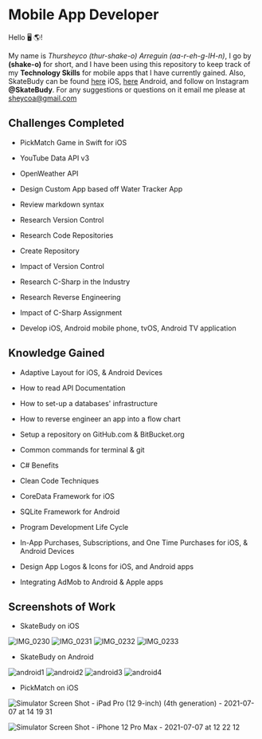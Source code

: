 # Mobile App Developer

Hello 🖥 🌎!

My name is _Thursheyco (thur-shake-o) Arreguin (aa-r-eh-g-IH-n)_, I go by **(shake-o)** for short, and I have been using this repository to keep track of my **Technology Skills** for mobile apps that I have currently gained. Also, SkateBudy can be found [here](https://apps.apple.com/us/app/skatebudy/id1557374871) iOS, [here](https://play.google.com/store/apps/details?id=com.thursheyco.skatebud) Android, and follow on Instagram **@SkateBudy**. For any suggestions or questions on it email me please at sheycoa@gmail.com

## Challenges Completed
- PickMatch Game in Swift for iOS

- YouTube Data API v3

- OpenWeather API

- Design Custom App based off Water Tracker App

- Review markdown syntax

- Research Version Control

- Research Code Repositories

- Create Repository

- Impact of Version Control

- Research C-Sharp in the Industry

- Research Reverse Engineering

- Impact of C-Sharp Assignment

- Develop iOS, Android mobile phone, tvOS, Android TV application

## Knowledge Gained
- Adaptive Layout for iOS, & Android Devices

- How to read API Documentation

- How to set-up a databases' infrastructure

- How to reverse engineer an app into a flow chart

- Setup a repository on GitHub.com & BitBucket.org

- Common commands for terminal & git

- C# Benefits

- Clean Code Techniques

- CoreData Framework for iOS

- SQLite Framework for Android

- Program Development Life Cycle

- In-App Purchases, Subscriptions, and One Time Purchases for iOS, & Android Devices

- Design App Logos & Icons for iOS, and Android apps

- Integrating AdMob to Android & Apple apps

## Screenshots of Work

- SkateBudy on iOS

![IMG_0230](https://user-images.githubusercontent.com/40646431/108576091-4aeea680-72ea-11eb-91ca-9ccf73a18c49.PNG)
![IMG_0231](https://user-images.githubusercontent.com/40646431/108576092-4b873d00-72ea-11eb-9eb0-65b51e93aac9.PNG)
![IMG_0232](https://user-images.githubusercontent.com/40646431/108576094-4c1fd380-72ea-11eb-9140-f146e4589882.PNG)
![IMG_0233](https://user-images.githubusercontent.com/40646431/108576096-4d510080-72ea-11eb-8568-08166892ba35.PNG)

- SkateBudy on Android

![android1](https://user-images.githubusercontent.com/40646431/120404092-95cd8080-c313-11eb-8712-ce59ff7ec161.png)
![android2](https://user-images.githubusercontent.com/40646431/120404143-b5fd3f80-c313-11eb-9468-5e5b2fb0bf5a.png)
![android3](https://user-images.githubusercontent.com/40646431/120404180-ca413c80-c313-11eb-9eb4-b6df62bae1f3.png)
![android4](https://user-images.githubusercontent.com/40646431/120404205-d62cfe80-c313-11eb-93e5-625a21d71c06.png)

- PickMatch on iOS

![Simulator Screen Shot - iPad Pro (12 9-inch) (4th generation) - 2021-07-07 at 14 19 31](https://user-images.githubusercontent.com/40646431/124952741-7d234b00-dfe2-11eb-9044-8424d389c5f0.png)

![Simulator Screen Shot - iPhone 12 Pro Max - 2021-07-07 at 12 22 12](https://user-images.githubusercontent.com/40646431/124953301-05a1eb80-dfe3-11eb-8e4b-feef9e22af6b.png)
